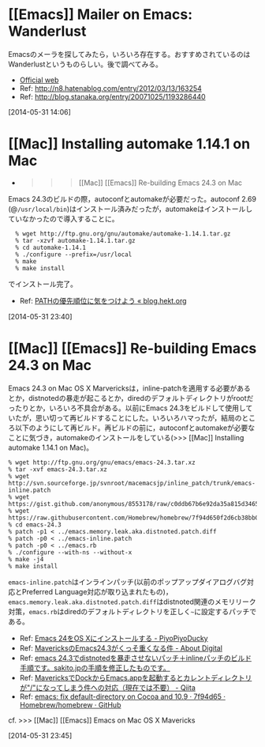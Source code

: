 # [[Emacs]] Mailer on Emacs: Wanderlust

Emacsのメーラを探してみたら，いろいろ存在する。おすすめされているのはWanderlustというものらしい。後で調べてみる。

* [Official web](http://www.gohome.org/wl/index.ja.html)
* Ref: <http://n8.hatenablog.com/entry/2012/03/13/163254>
* Ref: <http://blog.stanaka.org/entry/20071025/1193286440>

[2014-05-31 14:06] 

# [[Mac]] Installing automake 1.14.1 on Mac
* >>> [[Mac]] [[Emacs]] Re-building Emacs 24.3 on Mac

Emacs 24.3のビルドの際，autoconfとautomakeが必要だった。autoconf 2.69 (@`/usr/local/bin`)はインストール済みだったが，automakeはインストールしていなかったので導入することに。

      % wget http://ftp.gnu.org/gnu/automake/automake-1.14.1.tar.gz
      % tar -xzvf automake-1.14.1.tar.gz
      % cd automake-1.14.1
      % ./configure --prefix=/usr/local
      % make
      % make install

でインストール完了。

* Ref: [PATHの優先順位に気をつけよう « blog.hekt.org](http://blog.hekt.org/archives/4827)

[2014-05-31 23:40] 

# [[Mac]] [[Emacs]] Re-building Emacs 24.3 on Mac

Emacs 24.3 on Mac OS X Marvericksは，inline-patchを適用する必要があるとか，distnotedの暴走が起こるとか，diredのデフォルトディレクトリがrootだったりとか，いろいろ不具合がある。以前にEmacs 24.3をビルドして使用していたが，思い切って再ビルドすることにした。いろいろハマったが，結局のところ以下のようにして再ビルド。再ビルドの前に，autoconfとautomakeが必要なことに気づき，automakeのインストールをしている(>>> [[Mac]] Installing automake 1.14.1 on Mac)。

    % wget http://ftp.gnu.org/gnu/emacs/emacs-24.3.tar.xz
    % tar -xvf emacs-24.3.tar.xz
    % wget http://svn.sourceforge.jp/svnroot/macemacsjp/inline_patch/trunk/emacs-inline.patch
    % wget https://gist.github.com/anonymous/8553178/raw/c0ddb67b6e92da35a815d3465c633e036df1a105/emacs.memory.leak.aka.distnoted.patch.diff
    % wget https://raw.githubusercontent.com/Homebrew/homebrew/7f94d650f2d6cb38bb0ae405c6098b3400a0edd6/Library/Formula/emacs.rb
    % cd emacs-24.3
    % patch -p1 < ../emacs.memory.leak.aka.distnoted.patch.diff
    % patch -p0 < ../emacs-inline.patch
    % patch -p0 < ../emacs.rb
    % ./configure --with-ns --without-x
    % make -j4
    % make install

`emacs-inline.patch`はインラインパッチ(以前のポップアップダイアログバグ対応とPreferred Language対応が取り込まれたもの)，`emacs.memory.leak.aka.distnoted.patch.diff`はdistnoted関連のメモリリーク対策，`emacs.rb`はdiredのデフォルトディレクトリを正しく`~`に設定するパッチである。

* Ref: [Emacs 24をOS Xにインストールする - PiyoPiyoDucky](http://piyopiyoducky.net/blog/2013/03/12/install-emacs-24-to-os-x/)
* Ref: [MavericksのEmacs24.3がくっそ重くなる件 - About Digital](http://blog.digital-bot.com/blog/2014/01/22/emacs-distnoted/)
* Ref: [emacs 24.3でdistnotedを暴走させないパッチ＋inlineパッチのビルド手順です。sakito.jpの手順を修正したものです。](https://gist.github.com/anonymous/8553323)
* Ref: [MavericksでDockからEmacs.appを起動するとカレントディレクトリが"/"になってしまう件への対応（現在では不要） - Qiita](http://qiita.com/h12o@github/items/f4f16a3d1c7162f3cb51)
* Ref: [emacs: fix default-directory on Cocoa and 10.9 · 7f94d65 · Homebrew/homebrew · GitHub](https://github.com/Homebrew/homebrew/commit/7f94d650f2d6cb38bb0ae405c6098b3400a0edd6#diff-0)

cf. >>> [[Mac]] [[Emacs]] Emacs on Mac OS X Mavericks

[2014-05-31 23:45] 

